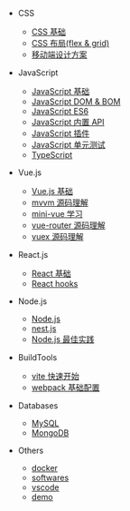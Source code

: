 - CSS

  - [CSS 基础](/css/base/README)
  - [CSS 布局(flex & grid)](/css/layouts/README)
  - [移动端设计方案](/css/mobile/README)

- JavaScript

  - [JavaScript 基础](https://www.yuque.com/liaohui5/js-base)
  - [JavaScript DOM & BOM](https://www.yuque.com/liaohui5/js-dom)
  - [JavaScript ES6](https://www.yuque.com/liaohui5/es6)
  - [JavaScript 内置 API](/js/objects)
  - [JavaScript 插件](/js/plugins)
  - [JavaScript 单元测试](/jest/1.install)
  - [TypeScript](/ts/README)

- Vue.js

  - [Vue.js 基础](/vue/1.quick-start.md)
  - [mvvm 源码理解](/vue/mvvm/README)
  - [mini-vue 学习](/vue/mini-vue/README)
  - [vue-router 源码理解](/vue/router/README)
  - [vuex 源码理解](/vue/vuex/README)

- React.js

  - [React 基础](/react/base/jsx)
  - [React hooks](/react/hooks/why-react-hooks)

- Node.js

  - [Node.js](/nodejs/README.md)
  - [nest.js](/nestjs/README.md)
  - [Node.js 最佳实践](https://tsejx.github.io/node-guidebook/overview/basic/)

- BuildTools

  - [vite 快速开始](/vite/README.md)
  - [webpack 基础配置](/webpack/base/base-run)
    <!-- - [webpack 性能优化](/webpack/optimize/1.tree-shaking) -->
    <!-- - [webpack 原理理解](/webpack/source/README) -->

- Databases

  - [MySQL](/db/mysql/README.md)
  - [MongoDB](/db/mongo/README.md)

- Others

  - [docker](/docker/1_install_env)
  - [softwares](/softwares/README.md)
  - [vscode](/vscode/install.md)
  - [demo](/demo/README.md)
